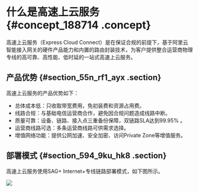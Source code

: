 # 什么是高速上云服务 {#concept_188714 .concept}

高速上云服务（Express Cloud Connect）是在保证合规的前提下，基于阿里云智能接入网关的硬件产品能力和内置的路由封装技术，为客户提供整合运营商物理专线的高可靠、高性能、低时延的一站式高速上云服务。

## 产品优势 {#section_55n_rf1_ayx .section}

高速上云服务的产品优势如下：

-   总体成本低：只收取带宽费用，免初装费和资源占用费。
-   线路合规：与基础电信运营商合作，避免因合规问题造成线路中断。
-   质量可靠：设备、链路、接入点三重备份保障，双链路SLA达到99.95% 。
-   运营商线路可选：多条运营商线路可供需求选择。
-   增值网络功能：提供公网加速、安全加密、访问Private Zone等增值服务。

## 部署模式 {#section_594_9ku_hk8 .section}

高速上云服务使用SAG+ Internet+专线链路部署模式，如下图所示。

![](http://static-aliyun-doc.oss-cn-hangzhou.aliyuncs.com/assets/img/83738/155658851045512_zh-CN.png)


